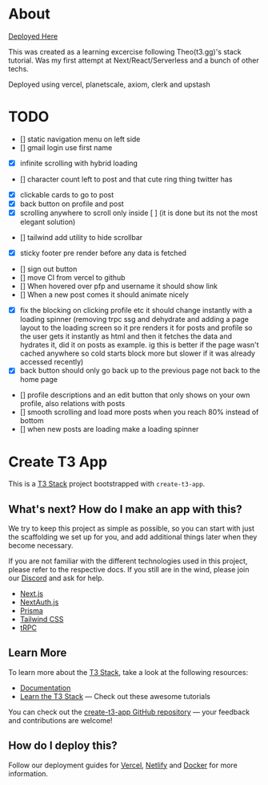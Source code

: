 # About
[Deployed Here](https://chirp-larasify.vercel.app/)

This was created as a learning excercise following Theo(t3.gg)'s stack tutorial. Was my first attempt at Next/React/Serverless and a bunch of other techs.
 
Deployed using vercel, planetscale, axiom, clerk and upstash

# TODO
- [] static navigation menu on left side
- [] gmail login use first name
- [x] infinite scrolling with hybrid loading
- [] character count left to post and that cute ring thing twitter has
- [x] clickable cards to go to post 
- [x] back button on profile and post
- [x] scrolling anywhere to scroll only inside [ ] (it is done but its not the most elegant solution)
- [] tailwind add utility to hide scrollbar
- [x] sticky footer pre render before any data is fetched
- [] sign out button
- [] move CI from vercel to github
- [] When hovered over pfp and username it should show link
- [] When a new post comes it should animate nicely
- [x] fix the blocking on clicking profile etc it should change instantly with a loading spinner (removing trpc ssg and dehydrate and adding a page layout to the loading screen so it pre renders it for posts and profile so the user gets it instantly as html and then it fetches the data and hydrates it, did it on posts as example. ig this is better if the page wasn't cached anywhere so cold starts block more but slower if it was already accessed recently)
- [x] back button should only go back up to the previous page not back to the home page
- [] profile descriptions and an edit button that only shows on your own profile, also relations with posts
- [] smooth scrolling and load more posts when you reach 80% instead of bottom
- [] when new posts are loading make a loading spinner

# Create T3 App

This is a [T3 Stack](https://create.t3.gg/) project bootstrapped with `create-t3-app`.

## What's next? How do I make an app with this?

We try to keep this project as simple as possible, so you can start with just the scaffolding we set up for you, and add additional things later when they become necessary.

If you are not familiar with the different technologies used in this project, please refer to the respective docs. If you still are in the wind, please join our [Discord](https://t3.gg/discord) and ask for help.

- [Next.js](https://nextjs.org)
- [NextAuth.js](https://next-auth.js.org)
- [Prisma](https://prisma.io)
- [Tailwind CSS](https://tailwindcss.com)
- [tRPC](https://trpc.io)

## Learn More

To learn more about the [T3 Stack](https://create.t3.gg/), take a look at the following resources:

- [Documentation](https://create.t3.gg/)
- [Learn the T3 Stack](https://create.t3.gg/en/faq#what-learning-resources-are-currently-available) — Check out these awesome tutorials

You can check out the [create-t3-app GitHub repository](https://github.com/t3-oss/create-t3-app) — your feedback and contributions are welcome!

## How do I deploy this?

Follow our deployment guides for [Vercel](https://create.t3.gg/en/deployment/vercel), [Netlify](https://create.t3.gg/en/deployment/netlify) and [Docker](https://create.t3.gg/en/deployment/docker) for more information.
